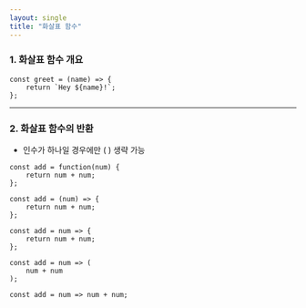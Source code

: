 ```yaml
---
layout: single
title: "화살표 함수"
---
```


### 1. 화살표 함수 개요

```
const greet = (name) => {
    return `Hey ${name}!`;
};
```

***

### 2. 화살표 함수의 반환   
- 인수가 하나일 경우에만 ( ) 생략 가능 

```
const add = function(num) {
    return num + num;
};

const add = (num) => {
    return num + num;
};

const add = num => {
    return num + num;
};

const add = num => (
    num + num
);

const add = num => num + num;
```
